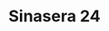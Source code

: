 ---
title: "Sinasera 24"
description: "Sinasera 24"
layout: shop
keywords:
  - 美食競賽
  - 台灣美食
  - 美食精選
datePublished: "2025-06-30"
dateModified: "2025-07-03"
city: "台東縣"
district: "長濱鄉"
address: "台東縣長濱鄉"
phone: "089832558"
geo: "23.277360797823285, 121.42279232649328"
google_map: "https://maps.app.goo.gl/xv6yQbSDcU37Jksz9"
footinder: "https://footinder.com.tw/%E5%8F%B0%E6%9D%B1%E7%B8%A3%E9%95%B7%E6%BF%B1%E9%84%89/5698/"
official: ""
award:
  - name: "500盤"
    year: "2024"
    entries:
      - dishes:
          - "廣藿香 玉里蓮貞豬 筆柿"

---
